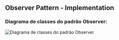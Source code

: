 ## Observer Pattern - Implementation

### Diagrama de classes do padrão Observer:
![Diagrama de classes do padrão Observer]()